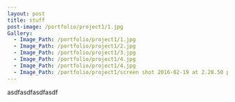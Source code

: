 ```yaml
---
layout: post
title: stuff
post-image: /portfolio/project1/1.jpg
Gallery:
  - Image_Path: /portfolio/project1/1.jpg
  - Image_Path: /portfolio/project1/2.jpg
  - Image_Path: /portfolio/project1/3.jpg
  - Image_Path: /portfolio/project1/4.jpg
  - Image_Path: /portfolio/project1/4.jpg
  - Image_Path: /portfolio/project1/screen shot 2016-02-19 at 2.28.50 pm.png
---
```


asdfasdfasdfasdf